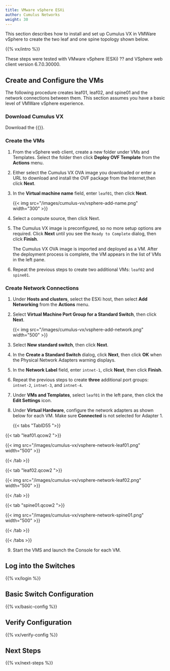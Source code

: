 ```yaml
---
title: VMware vSphere ESXi
author: Cumulus Networks
weight: 30
---
```

This section describes how to install and set up Cumulus VX in VMWare vSphere to create the two leaf and one spine topology shown below.

{{% vx/intro %}}

These steps were tested with VMware vSphere (ESXi) ?? and VSphere web client version 6.7.0.30000.

## Create and Configure the VMs

The following procedure creates leaf01, leaf02, and spine01 and the network connections between them. This section assumes you have a basic level of VMWare vSphere experience.

### Download Cumulus VX

Download the {{<exlink url="https://cumulusnetworks.com/products/cumulus-vx/download/" text="OVA disk image for use with VMware">}}.

### Create the VMs

1. From the vSphere web client, create a new folder under VMs and Templates. Select the folder then click **Deploy OVF Template** from the **Actions** menu.
2. Either select the Cumulus VX OVA image you downloaded or enter a URL to download and install the OVF package from the Internet,then click **Next**.
3. In the **Virtual machine name** field, enter `leaf01`, then click **Next**.

   {{< img src="/images/cumulus-vx/vsphere-add-name.png" width="300" >}}

4. Select a compute source, then click Next.

5. The Cumulus VX image is preconfigured, so no more setup options are required. Click **Next** until you see the `Ready to Complete` dialog, then click **Finish**.

   The Cumulus VX OVA image is imported and deployed as a VM. After the deployment process is complete, the VM appears in the list of VMs in the left pane.

6. Repeat the previous steps to create two additional VMs: `leaf02` and `spine01`.

### Create Network Connections

1. Under **Hosts and clusters**, select the ESXi host, then select **Add Networking** from the **Actions** menu.

2. Select **Virtual Machine Port Group for a Standard Switch**, then click **Next**.

   {{< img src="/images/cumulus-vx/vsphere-add-network.png" width="500" >}}

3. Select **New standard switch**, then click **Next**.

4. In the **Create a Standard Switch** dialog, click **Next**, then click **OK** when the Physical Network Adapters warning displays.

5. In the **Network Label** field, enter `intnet-1`, click **Next**, then click **Finish**.

6. Repeat the previous steps to create **three** additional port groups: `intnet-2`, `intnet-3`, and `intnet-4`.

7. Under **VMs and Templates**, select `leaf01` in the left pane, then click the **Edit Settings** icon.

8. Under **Virtual Hardware**, configure the network adapters as shown below for each VM. Make sure **Connected** is not selected for Adapter 1.

      {{< tabs "TabID55 ">}}

{{< tab "leaf01.qcow2 ">}}

{{< img src="/images/cumulus-vx/vsphere-network-leaf01.png" width="500" >}}

{{< /tab >}}

{{< tab "leaf02.qcow2 ">}}

{{< img src="/images/cumulus-vx/vsphere-network-leaf02.png" width="500" >}}

{{< /tab >}}

{{< tab "spine01.qcow2 ">}}

{{< img src="/images/cumulus-vx/vsphere-network-spine01.png" width="500" >}}

{{< /tab >}}

{{< /tabs >}}

9. Start the VMS and launch the Console for each VM.

## Log into the Switches

{{% vx/login %}}

## Basic Switch Configuration

{{% vx/basic-config %}}

## Verify Configuration

{{% vx/verify-config %}}

## Next Steps

{{% vx/next-steps %}}
